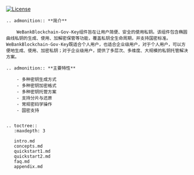 
[![License](https://img.shields.io/badge/license-Apache%202-4EB1BA.svg)](https://www.apache.org/licenses/LICENSE-2.0.html)

```eval_rst
.. admonition:: **简介**

    WeBankBlockchain-Gov-Key组件旨在让用户简便、安全的使用私钥。该组件包含椭圆曲线私钥的生成、使用、加解密保管等功能，覆盖私钥全生命周期，并支持国密标准。WeBankBlockchain-Gov-Key既适合个人用户，也适合企业级用户，对于个人用户，可以方便地生成、使用、加密私钥；对于企业级用户，提供了多层次、多维度、大规模的私钥托管解决方案。

```

```eval_rst
.. admonition:: **主要特性**

    - 多种密钥生成方式
    - 多种密钥加密格式
    - 多种密钥托管方案
    - 支持分片与还原
    - 常规密码学操作
    - 国密支持
    
```
```eval_rst
.. toctree::
   :maxdepth: 3
   
   intro.md
   concepts.md
   quickstart1.md
   quickstart2.md
   faq.md
   appendix.md
```
